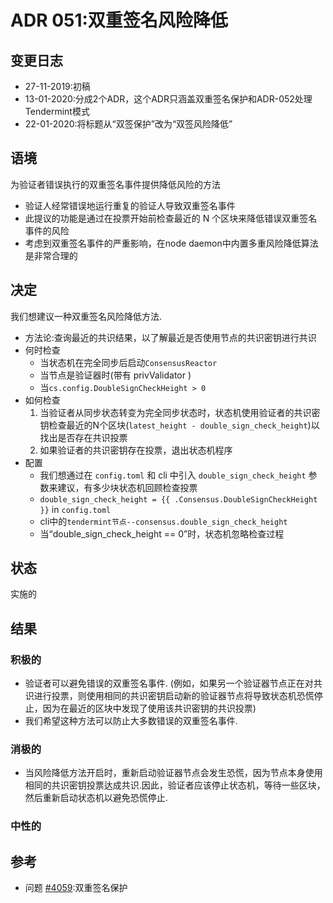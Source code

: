 # ADR 051:双重签名风险降低

## 变更日志

* 27-11-2019:初稿
* 13-01-2020:分成2个ADR，这个ADR只涵盖双重签名保护和ADR-052处理Tendermint模式
* 22-01-2020:将标题从“双签保护”改为“双签风险降低”

## 语境

为验证者错误执行的双重签名事件提供降低风险的方法
- 验证人经常错误地运行重复的验证人导致双重签名事件
- 此提议的功能是通过在投票开始前检查最近的 N 个区块来降低错误双重签名事件的风险
- 考虑到双重签名事件的严重影响，在node daemon中内置多重风险降低算法是非常合理的

## 决定

我们想建议一种双重签名风险降低方法.

- 方法论:查询最近的共识结果，以了解最近是否使用节点的共识密钥进行共识
- 何时检查
    - 当状态机在完全同步后启动`ConsensusReactor`
    - 当节点是验证器时(带有 privValidator )
    - 当`cs.config.DoubleSignCheckHeight > 0`
- 如何检查
    1. 当验证者从同步状态转变为完全同步状态时，状态机使用验证者的共识密钥检查最近的N个区块(`latest_height - double_sign_check_height`)以找出是否存在共识投票
    2. 如果验证者的共识密钥存在投票，退出状态机程序
- 配置
    - 我们想通过在 `config.toml` 和 cli 中引入 `double_sign_check_height` 参数来建议，有多少块状态机回顾检查投票
    - <span v-pre>`double_sign_check_height = {{ .Consensus.DoubleSignCheckHeight }}`</span> in `config.toml`
    - cli中的`tendermint节点--consensus.double_sign_check_height`
    - 当“double_sign_check_height == 0”时，状态机忽略检查过程

## 状态

实施的

## 结果

### 积极的

- 验证者可以避免错误的双重签名事件. (例如，如果另一个验证器节点正在对共识进行投票，则使用相同的共识密钥启动新的验证器节点将导致状态机恐慌停止，因为在最近的区块中发现了使用该共识密钥的共识投票)
- 我们希望这种方法可以防止大多数错误的双重签名事件.

### 消极的

- 当风险降低方法开启时，重新启动验证器节点会发生恐慌，因为节点本身使用相同的共识密钥投票达成共识.因此，验证者应该停止状态机，等待一些区块，然后重新启动状态机以避免恐慌停止.

### 中性的

## 参考

- 问题 [#4059](https://github.com/tendermint/tendermint/issues/4059):双重签名保护

